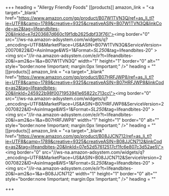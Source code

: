 +++
heading = "Allergy Friendly Foods"
[[products]]
amazon_link = "<a target=\"_blank\"  href=\"https://www.amazon.com/gp/product/B07W1TVN3Q/ref=as_li_tl?ie=UTF8&camp=1789&creative=9325&creativeASIN=B07W1TVN3Q&linkCode=as2&tag=lifeandbites-20&linkId=e7d203687d660c19f1db2625dbf33f76\"><img border=\"0\" src=\"//ws-na.amazon-adsystem.com/widgets/q?_encoding=UTF8&MarketPlace=US&ASIN=B07W1TVN3Q&ServiceVersion=20070822&ID=AsinImage&WS=1&Format=_SL250_&tag=lifeandbites-20\" ></a><img src=\"//ir-na.amazon-adsystem.com/e/ir?t=lifeandbites-20&l=am2&o=1&a=B07W1TVN3Q\" width=\"1\" height=\"1\" border=\"0\" alt=\"\" style=\"border:none !important; margin:0px !important;\" />"
heading = ""
[[products]]
amazon_link = "<a target=\"_blank\"  href=\"https://www.amazon.com/gp/product/B07HRFJWP8/ref=as_li_tl?ie=UTF8&camp=1789&creative=9325&creativeASIN=B07HRFJWP8&linkCode=as2&tag=lifeandbites-20&linkId=245922b98f0071953941e65822c713cc\"><img border=\"0\" src=\"//ws-na.amazon-adsystem.com/widgets/q?_encoding=UTF8&MarketPlace=US&ASIN=B07HRFJWP8&ServiceVersion=20070822&ID=AsinImage&WS=1&Format=_SL250_&tag=lifeandbites-20\" ></a><img src=\"//ir-na.amazon-adsystem.com/e/ir?t=lifeandbites-20&l=am2&o=1&a=B07HRFJWP8\" width=\"1\" height=\"1\" border=\"0\" alt=\"\" style=\"border:none !important; margin:0px !important;\" />"
heading = ""
[[products]]
amazon_link = "<a target=\"_blank\"  href=\"https://www.amazon.com/gp/product/B08JJCN712/ref=as_li_tl?ie=UTF8&camp=1789&creative=9325&creativeASIN=B08JJCN712&linkCode=as2&tag=lifeandbites-20&linkId=07e52d57612517cf1fc6e807c3d52ae5\"><img border=\"0\" src=\"//ws-na.amazon-adsystem.com/widgets/q?_encoding=UTF8&MarketPlace=US&ASIN=B08JJCN712&ServiceVersion=20070822&ID=AsinImage&WS=1&Format=_SL250_&tag=lifeandbites-20\" ></a><img src=\"//ir-na.amazon-adsystem.com/e/ir?t=lifeandbites-20&l=am2&o=1&a=B08JJCN712\" width=\"1\" height=\"1\" border=\"0\" alt=\"\" style=\"border:none !important; margin:0px !important;\" />"
heading = ""

+++
